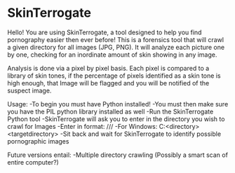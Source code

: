SkinTerrogate
=============


Hello! You are using SkinTerrogate, a tool designed to help you find pornography easier then ever before!
This is a forensics tool that will crawl a given directory for all images (JPG, PNG).  It will analyze each
picture one by one, checking for an inordinate amount of skin showing in any image.    

Analysis is done via a pixel by pixel basis.  Each pixel is compared to a library of skin tones, if the percentage
of pixels identified as a skin tone is high enough, that Image will be flagged and you will be notified of the suspect
image.  


Usage:
-To begin you must have Python installed! 
-You must then make sure you have the PIL python library installed as well
-Run the SkinTerrogate Python tool
-SkinTerrogate will ask you to enter in the directory you wish to crawl for Images
-Enter in format: /<directory>/<directory>/<targetdirectory>
-For Windows: C:\<directory>\<targetdirectory>
-Sit back and wait for SkinTerrogate to identify possible pornographic images



Future versions entail: 
-Multiple directory crawling (Possibly a smart scan of entire computer?)
